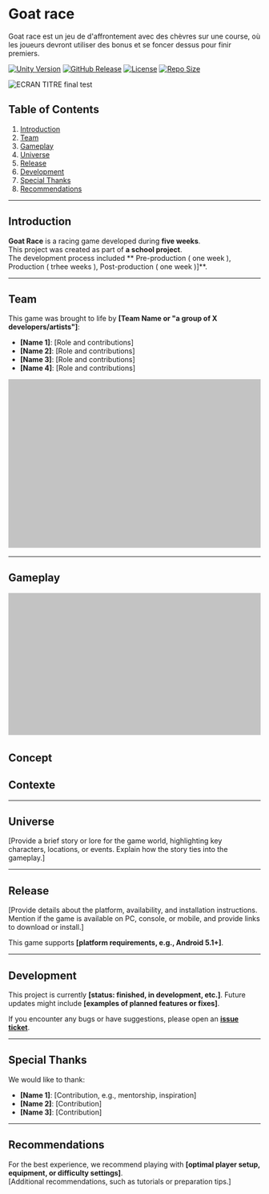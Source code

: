 
# Goat race
Goat race est un jeu de d'affrontement avec des chèvres sur une course, où les joueurs devront utiliser des bonus et se foncer dessus pour finir premiers.

[![Unity Version](https://img.shields.io/badge/Unity-2022.3.47-blue?style=flat&logo=unity)](https://unity.com/)
[![GitHub Release](https://img.shields.io/github/v/release/Ecole-des-Nouvelles-Images/Unity-Template)](https://github.com/Ecole-des-Nouvelles-Images/Unity-Template/releases)
[![License](https://img.shields.io/github/license/Ecole-des-Nouvelles-Images/Unity-Template)](https://github.com/Ecole-des-Nouvelles-Images/Unity-Template/blob/main/LICENSE)
[![Repo Size](https://img.shields.io/github/repo-size/Ecole-des-Nouvelles-Images/Unity-Template?color=lightgrey)](https://github.com/Ecole-des-Nouvelles-Images/Unity-Template)

![ECRAN TITRE final test](https://github.com/user-attachments/assets/577dec62-48df-4fd3-abe5-449e4cf4df28)

## Table of Contents
1. [Introduction](#introduction)
2. [Team](#team)
3. [Gameplay](#gameplay)
4. [Universe](#universe)
5. [Release](#release)
6. [Development](#development)
7. [Special Thanks](#special-thanks)
8. [Recommendations](#recommendations)

---

## Introduction
**Goat Race** is a racing game developed during **five weeks**.  
This project was created as part of **a school project**.  
The development process included ** Pre-production ( one week ), Production ( trhee weeks ), Post-production ( one week )]**.

---

## Team
This game was brought to life by **[Team Name or "a group of X developers/artists"]**:
- **[Name 1]**: [Role and contributions]
- **[Name 2]**: [Role and contributions]
- **[Name 3]**: [Role and contributions]
- **[Name 4]**: [Role and contributions]

![Team](https://github.com/Ecole-des-Nouvelles-Images/Unity-Template/blob/main/MetaData/team-photo.png)

---

## Gameplay

![Gameplay Screenshot](https://github.com/Ecole-des-Nouvelles-Images/Unity-Template/blob/main/MetaData/gameplay-screenshot.png)

## Concept

## Contexte
---

## Universe
[Provide a brief story or lore for the game world, highlighting key characters, locations, or events. Explain how the story ties into the gameplay.]

---

## Release
[Provide details about the platform, availability, and installation instructions. Mention if the game is available on PC, console, or mobile, and provide links to download or install.]

This game supports **[platform requirements, e.g., Android 5.1+]**.

---

## Development
This project is currently **[status: finished, in development, etc.]**. Future updates might include **[examples of planned features or fixes]**.  

If you encounter any bugs or have suggestions, please open an **[issue ticket](https://github.com/Ecole-des-Nouvelles-Images/Unity-Template/issues/new)**.

---

## Special Thanks
We would like to thank:
- **[Name 1]**: [Contribution, e.g., mentorship, inspiration]
- **[Name 2]**: [Contribution]
- **[Name 3]**: [Contribution]

---

## Recommendations
For the best experience, we recommend playing with **[optimal player setup, equipment, or difficulty settings]**.  
[Additional recommendations, such as tutorials or preparation tips.]
